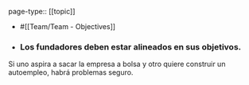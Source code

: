 page-type:: [[topic]]

- #[[Team/Team - Objectives]]

- ### Los fundadores deben estar alineados en sus objetivos.

Si uno aspira a sacar la empresa a bolsa y otro quiere construir un autoempleo, habrá problemas seguro.



